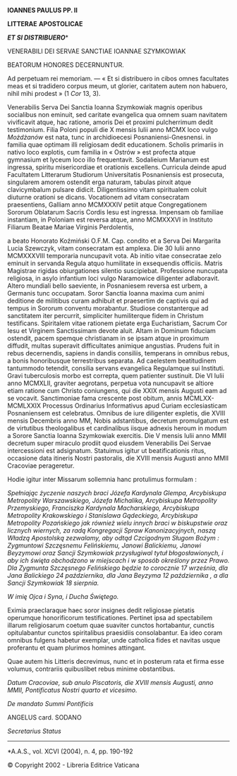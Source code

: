 **IOANNES PAULUS PP. II**

**LITTERAE** **APOSTOLICAE**

***ET SI DISTRIBUERO****

VENERABILI DEI SERVAE SANCTIAE IOANNAE SZYMKOWIAK

BEATORUM HONORES DECERNUNTUR.

Ad perpetuam rei memoriam. — « Et si distribuero in cibos omnes facultates meas et si tradidero corpus meum, ut glorier, caritatem autem non habuero, nihil mihi prodest » (1 *Cor* 13, 3).

Venerabilis Serva Dei Sanctia Ioanna Szymkowiak magnis operibus socialibus non eminuit, sed caritate evangelica qua omnem suam navitatem vivificavit atque, hac ratione, amoris Dei et proximi pulcherrimum dedit testimonium. Filia Poloni populi die X mensis Iulii anno MCMX loco vulgo *Możdżanów* est nata, tunc in archidioecesi Posnaniensi-Gnesnensi. in familia quae optimam illi religiosam dedit educationem. Scholis primariis in nativo loco explotis, cum familia in « Ostrów » est profecta atque gymnasium et lyceum loco illo frequentavit. Sodalieium Marianum est ingressa, spiritu misericordiae et orationis excellens. Curricula deinde apud Facultatem Litterarum Studiorum Universitatis Posnaniensis est prosecuta, singularem amorem ostendit erga naturam, tabulas pinxit atque clavicymbalum pulsare didicit. Diligentissimo vitam spiritualem coluit diuturne orationi se dicans. Vocationem ad vitam consecratam praesentiens, Galliam anno MCMXXXIV petiit atque Congregationem Sororum Oblatarum Sacris Cordis Iesu est ingressa. Impensam ob familiae instantiam, in Poloniam est reversa atque, anno MCMXXXVI in Instituto Filiarum Beatae Mariae Virginis Perdolentis,

a beato Honorato Koźmiński O.F.M. Cap. condito et a Serva Dei Margarita Lucia Szewczyk, vitam consecratam est amplexa. Die 30 Iulii anno MCMXXXVIII temporaria nuncupavit vota. Ab initio vitae consecratae zelo eminuit in servanda Regula atquo humilitate in exsequendis officiis. Matris Magistrae rigidas obiurgationes silentio suscipiebat. Professione nuncupata religiosa, in asylo infantium loci vulgo Naramowice diligenter adlaboravit. Altero mundiali bello saeviente, in Posnaniesem reversa est urbem, a Germanis tunc occupatam. Soror Sanctia Ioanna maxima cum animi deditione de militibus curam adhibuit et praesertim de captivis qui ad tempus in Sororum conventu morabantur. Studiose constanterque ad sanctitatem iter percurrit, simpliciter humiliterque fidem in Christum testificans. Spiritalem vitae rationem pietate erga Eucharistiam, Sacrum Cor Iesu et Virginem Sanctissimam devote aluit. Altam in Dominum fiduciam ostendit, pacem spemque christianam in se ipsam atque in proximum diffudit, multas superavit difficultates animique angustias. Prudens fuit in rebus decernendis, sapiens in dandis consiliis, temperans in omnibus rebus, a bonis honoribusque terrestribus separata. Ad caelestem beatitudinem tantummodo tetendit, consilia servans evangelica Regulamque sui Instituti. Gravi tuberculosis morbo est correpta, quem patienter sustinuit. Die VI Iulii anno MCMXLII, graviter aegrotans, perpetua vota nuncupavit se altiore etiam ratione cum Christo coniungens, qui die XXIX mensis Augusti eam ad se vocavit. Sanctimoniae fama crescente post obitum, annis MCMLXX- MCMLXXIX Processus Ordinarius Informativus apud Curiam ecclesiasticam Posnaniensem est celebratus. Omnibus de iure diligenter expletis, die XVIII mensis Decembris anno MM, Nobis adstantibus, decretum promulgatum est de virtutibus theologalibus et cardinalibus iisque adnexis heroum in modum a Sorore Sanctia Ioanna Szymkowiak exercitis. Die V mensis Iulii anno MMII decretum super miraculo prodiit quod eiusdem Venerabilis Dei Servae intercessioni est adsignatum. Statuimus igitur ut beatificationis ritus, occasione data itineris Nostri pastoralis, die XVIII mensis Augusti anno MMII Cracoviae perageretur.

Hodie igitur inter Missarum sollemnia hanc protulimus formulam :

*Spełniając życzenie naszych braci Józefa Kardynala Glempa, Arcybiskupa Metropolity Warszawskiego, Józefa Michalika, Arcybiskupa Metropolity Przemyskiego, Franciszka Kardynala Macharskiego, Arcybiskupa Metropolity Krakowskiego i Stanislawa Gądeckiego, Arcybiskupa Metropolity Pozańskiego jak również wielu innych braci w biskupstwie oraz licznych wiernych, za radą Kongregacji Spraw Kanonizacyjnych, naszą Władzą Apostolską zezwalamy, aby odtąd Czcigodnym Sługom Bożym : Zygmuntowi Szczęsnemu Felińskiemu, Janowi Balickiemu, Janowi Beyzymowi oraz Sancji Szymkowiak przysługiwal tytuł błogosławionych, i aby ich święta obchodzono w miejscach i w sposób określony przez Prawo. Dla Zygmunta Szczęsnego Felińskiego będzie to corocznie 17 września, dla Jana Balickiego 24 października, dla Jana Beyzyma 12 października , a dla Sancji Szymkowiak 18 sierpnia.*

*W imię Ojca i Syna, i Ducha Świętego.*

Eximia praeclaraque haec soror insignes dedit religiosae pietatis operumque honorificorum testificationes. Pertinet ipsa ad spectabilem illarum religiosarum coetum quae suaviter cunctos hortabantur, cunctis opitulabantur cunctos spiritalibus praesidiis consolabantur. Ea ideo coram omnibus fulgens habetur exemplar, unde catholica fides et navitas usque proferantu et quam plurimos homines attingant.

Quae autem his Litteris decrevimus, nunc et in posterum rata et firma esse volumus, contrariis quibuslibet rebus minime obstantibus.

*Datum Cracoviae, sub anulo Piscatoris, die XVIII mensis Augusti, anno MMII, Pontificatus Nostri quarto et vicesimo.*

*De mandato Summi Pontificis*

ANGELUS card. SODANO

*Secretarius Status*

* * *

*A.A.S., vol. XCVI (2004), n. 4, pp. 190-192

© Copyright 2002 - Libreria Editrice Vaticana